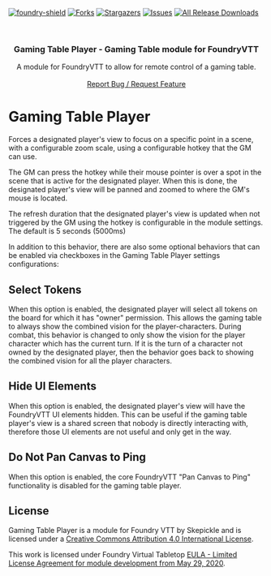 [![foundry-shield]][foundry-url]
[![Forks][forks-shield]][forks-url]
[![Stargazers][stars-shield]][stars-url]
[![Issues][issues-shield]][issues-url]
[![All Release Downloads](https://img.shields.io/github/downloads/skepickle/foundryvtt-gaming-table-player/total.svg)]()

<br />
<p align="center">
	<h3 align="center">Gaming Table Player - Gaming Table module for FoundryVTT</h3>
	<p align="center">
		A module for FoundryVTT to allow for remote control of a gaming table.
		<br />
		<br />
		<a href="https://github.com/skepickle/foundryvtt-gaming-table-player/issues">Report Bug / Request Feature</a>
	</p>
</p>

# Gaming Table Player
Forces a designated player's view to focus on a specific point in a scene, with a configurable zoom scale, using a configurable hotkey that the GM can use.

The GM can press the hotkey while their mouse pointer is over a spot in the scene that is active for the designated player. When this is done, the designated player's view will be panned and zoomed to where the GM's mouse is located.

The refresh duration that the designated player's view is updated when not triggered by the GM using the hotkey is configurable in the module settings. The default is 5 seconds (5000ms)

In addition to this behavior, there are also some optional behaviors that can be enabled via checkboxes in the Gaming Table Player settings configurations:

## Select Tokens

When this option is enabled, the designated player will select all tokens on the board for which it has "owner" permission. This allows the gaming table to always show the combined vision for the player-characters. During combat, this behavior is changed to only show the vision for the player character which has the current turn. If it is the turn of a character not owned by the designated player, then the behavior goes back to showing the combined vision for all the player characters.

## Hide UI Elements

When this option is enabled, the designated player's view will have the FoundryVTT UI elements hidden. This can be useful if the gaming table player's view is a shared screen that nobody is directly interacting with, therefore those UI elements are not useful and only get in the way.

## Do Not Pan Canvas to Ping

When this option is enabled, the core FoundryVTT "Pan Canvas to Ping" functionality is disabled for the gaming table player.

## License

Gaming Table Player is a module for Foundry VTT by Skepickle and is licensed under a [Creative Commons Attribution 4.0 International License](http://creativecommons.org/licenses/by/4.0/).

This work is licensed under Foundry Virtual Tabletop [EULA - Limited License Agreement for module development from May 29, 2020](https://foundryvtt.com/article/license/).

[foundry-shield]: https://img.shields.io/badge/Foundry-v10-informational
[foundry-url]: https://foundryvtt.com/
[forks-shield]: https://img.shields.io/github/forks/skepickle/foundryvtt-gaming-table-player.svg?style=flat-square
[forks-url]: https://github.com/skepickle/foundryvtt-gaming-table-player/network/members
[stars-shield]: https://img.shields.io/github/stars/skepickle/foundryvtt-gaming-table-player.svg?style=flat-square
[stars-url]: https://github.com/skepickle/foundryvtt-gaming-table-player/stargazers
[issues-shield]: https://img.shields.io/github/issues/skepickle/foundryvtt-gaming-table-player.svg?style=flat-square
[issues-url]: https://github.com/skepickle/foundryvtt-gaming-table-player/issues
